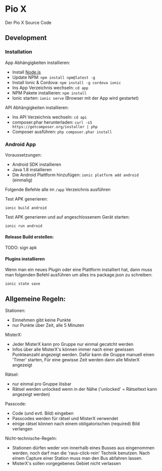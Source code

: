 # Pio X
Der Pio X Source Code

## Development

### Installation

App Abhängigkeiten installieren:

 * Install [Node.js](https://nodejs.org/en/)
 * Update NPM: `npm install npm@latest -g`
 * Install Ionic & Cordova: `npm install -g cordova ionic`
 * Ins App Verzeichnis wechseln: `cd app`
 * NPM Pakete installieren: `npm install`
 * Ionic starten: `ionic serve` (Browser mit der App wird gestartet)

API Abhängigkeiten installieren:

 * Ins API Verzeichnis wechseln: `cd api`
 * composer.phar herunterladen: `curl -sS https://getcomposer.org/installer | php`
 * Composer ausführen: `php composer.phar install`


### Android App

Voraussetzungen:
 * Android SDK installieren
 * Java 1.8 installieren
 * Die Android Plattform hinzufügen: `ionic platform add android` (einmalig)

Folgende Befehle alle im `/app` Verzeichnis ausführen

Test APK generieren:

`ionic build android`

Test APK generieren und auf angeschlossenem Gerät starten:

`ionic run android`


#### Release Build erstellen:

TODO: sign apk

#### Plugins installieren

Wenn man ein neues Plugin oder eine Plattform installiert hat,
dann muss man folgenden Befehl ausführen um alles ins package.json
zu schreiben:

`ionic state save`


## Allgemeine Regeln:

Stationen:
 * Einnehmen gibt keine Punkte
 * nur Punkte über Zeit, alle 5 Minuten

MisterX:
 * Jeder MisterX kann pro Gruppe nur einmal gecatcht werden
 * Infos über alle MisterX's können immer nach einer gewissen Punkteanzahl angezeigt werden. Dafür kann die Gruppe manuell einen 'Timer' starten, Für eine gewisse Zeit werden dann alle MisterX angezeigt

Rätsel:
 * nur einmal pro Gruppe lösbar
 * Rätsel werden unlocked wenn in der Nähe ('unlocked' = Rätseltext kann angezeigt werden)

Passcode:
 * Code (und evtl. Bild) eingeben
 * Passcodes werden für rätsel und MisterX verwendet
 * einige rätsel können nach einem obligatorischen (required) Bild verlangen

Nicht-technische-Regeln:
 * Stationen dürfen weder von innerhalb eines Busses aus eingenommen werden, noch darf man die 'raus-click-rein' Technik benutzen. Nach einem Capture einer Station muss man den Bus abfahren lassen.
 * MisterX's sollen vorgegebenes Gebiet nicht verlassen
